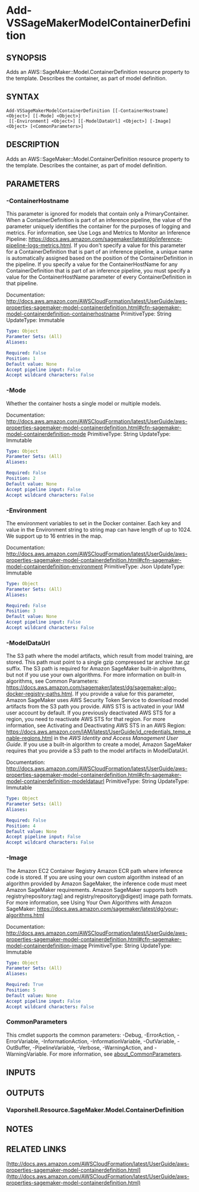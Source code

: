 # Add-VSSageMakerModelContainerDefinition

## SYNOPSIS
Adds an AWS::SageMaker::Model.ContainerDefinition resource property to the template.
Describes the container, as part of model definition.

## SYNTAX

```
Add-VSSageMakerModelContainerDefinition [[-ContainerHostname] <Object>] [[-Mode] <Object>]
 [[-Environment] <Object>] [[-ModelDataUrl] <Object>] [-Image] <Object> [<CommonParameters>]
```

## DESCRIPTION
Adds an AWS::SageMaker::Model.ContainerDefinition resource property to the template.
Describes the container, as part of model definition.

## PARAMETERS

### -ContainerHostname
This parameter is ignored for models that contain only a PrimaryContainer.
When a ContainerDefinition is part of an inference pipeline, the value of the parameter uniquely identifies the container for the purposes of logging and metrics.
For information, see Use Logs and Metrics to Monitor an Inference Pipeline: https://docs.aws.amazon.com/sagemaker/latest/dg/inference-pipeline-logs-metrics.html.
If you don't specify a value for this parameter for a ContainerDefinition that is part of an inference pipeline, a unique name is automatically assigned based on the position of the ContainerDefinition in the pipeline.
If you specify a value for the ContainerHostName for any ContainerDefinition that is part of an inference pipeline, you must specify a value for the ContainerHostName parameter of every ContainerDefinition in that pipeline.

Documentation: http://docs.aws.amazon.com/AWSCloudFormation/latest/UserGuide/aws-properties-sagemaker-model-containerdefinition.html#cfn-sagemaker-model-containerdefinition-containerhostname
PrimitiveType: String
UpdateType: Immutable

```yaml
Type: Object
Parameter Sets: (All)
Aliases:

Required: False
Position: 1
Default value: None
Accept pipeline input: False
Accept wildcard characters: False
```

### -Mode
Whether the container hosts a single model or multiple models.

Documentation: http://docs.aws.amazon.com/AWSCloudFormation/latest/UserGuide/aws-properties-sagemaker-model-containerdefinition.html#cfn-sagemaker-model-containerdefinition-mode
PrimitiveType: String
UpdateType: Immutable

```yaml
Type: Object
Parameter Sets: (All)
Aliases:

Required: False
Position: 2
Default value: None
Accept pipeline input: False
Accept wildcard characters: False
```

### -Environment
The environment variables to set in the Docker container.
Each key and value in the Environment string to string map can have length of up to 1024.
We support up to 16 entries in the map.

Documentation: http://docs.aws.amazon.com/AWSCloudFormation/latest/UserGuide/aws-properties-sagemaker-model-containerdefinition.html#cfn-sagemaker-model-containerdefinition-environment
PrimitiveType: Json
UpdateType: Immutable

```yaml
Type: Object
Parameter Sets: (All)
Aliases:

Required: False
Position: 3
Default value: None
Accept pipeline input: False
Accept wildcard characters: False
```

### -ModelDataUrl
The S3 path where the model artifacts, which result from model training, are stored.
This path must point to a single gzip compressed tar archive .tar.gz suffix.
The S3 path is required for Amazon SageMaker built-in algorithms, but not if you use your own algorithms.
For more information on built-in algorithms, see Common Parameters: https://docs.aws.amazon.com/sagemaker/latest/dg/sagemaker-algo-docker-registry-paths.html.
If you provide a value for this parameter, Amazon SageMaker uses AWS Security Token Service to download model artifacts from the S3 path you provide.
AWS STS is activated in your IAM user account by default.
If you previously deactivated AWS STS for a region, you need to reactivate AWS STS for that region.
For more information, see Activating and Deactivating AWS STS in an AWS Region: https://docs.aws.amazon.com/IAM/latest/UserGuide/id_credentials_temp_enable-regions.html in the *AWS Identity and Access Management User Guide*.
If you use a built-in algorithm to create a model, Amazon SageMaker requires that you provide a S3 path to the model artifacts in ModelDataUrl.

Documentation: http://docs.aws.amazon.com/AWSCloudFormation/latest/UserGuide/aws-properties-sagemaker-model-containerdefinition.html#cfn-sagemaker-model-containerdefinition-modeldataurl
PrimitiveType: String
UpdateType: Immutable

```yaml
Type: Object
Parameter Sets: (All)
Aliases:

Required: False
Position: 4
Default value: None
Accept pipeline input: False
Accept wildcard characters: False
```

### -Image
The Amazon EC2 Container Registry Amazon ECR path where inference code is stored.
If you are using your own custom algorithm instead of an algorithm provided by Amazon SageMaker, the inference code must meet Amazon SageMaker requirements.
Amazon SageMaker supports both registry/repository:tag\] and registry/repository@digest\] image path formats.
For more information, see Using Your Own Algorithms with Amazon SageMaker: https://docs.aws.amazon.com/sagemaker/latest/dg/your-algorithms.html

Documentation: http://docs.aws.amazon.com/AWSCloudFormation/latest/UserGuide/aws-properties-sagemaker-model-containerdefinition.html#cfn-sagemaker-model-containerdefinition-image
PrimitiveType: String
UpdateType: Immutable

```yaml
Type: Object
Parameter Sets: (All)
Aliases:

Required: True
Position: 5
Default value: None
Accept pipeline input: False
Accept wildcard characters: False
```

### CommonParameters
This cmdlet supports the common parameters: -Debug, -ErrorAction, -ErrorVariable, -InformationAction, -InformationVariable, -OutVariable, -OutBuffer, -PipelineVariable, -Verbose, -WarningAction, and -WarningVariable. For more information, see [about_CommonParameters](http://go.microsoft.com/fwlink/?LinkID=113216).

## INPUTS

## OUTPUTS

### Vaporshell.Resource.SageMaker.Model.ContainerDefinition
## NOTES

## RELATED LINKS

[http://docs.aws.amazon.com/AWSCloudFormation/latest/UserGuide/aws-properties-sagemaker-model-containerdefinition.html](http://docs.aws.amazon.com/AWSCloudFormation/latest/UserGuide/aws-properties-sagemaker-model-containerdefinition.html)

